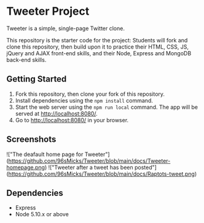 # Tweeter Project

Tweeter is a simple, single-page Twitter clone.

This repository is the starter code for the project: Students will fork and clone this repository, then build upon it to practice their HTML, CSS, JS, jQuery and AJAX front-end skills, and their Node, Express and MongoDB back-end skills.

## Getting Started

1. Fork this repository, then clone your fork of this repository.
2. Install dependencies using the `npm install` command.
3. Start the web server using the `npm run local` command. The app will be served at <http://localhost:8080/>.
4. Go to <http://localhost:8080/> in your browser.

## Screenshots
!["The deafault home page for Tweeter"] (https://github.com/96sMicks/Tweeter/blob/main/docs/Tweeter-homepage.png)
!["Tweeter after a tweet has been posted"] (https://github.com/96sMicks/Tweeter/blob/main/docs/Raptots-tweet.png)
## Dependencies

- Express
- Node 5.10.x or above
